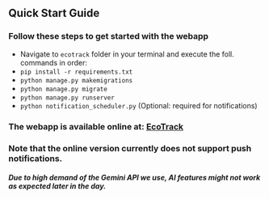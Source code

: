 ## Quick Start Guide

### Follow these steps to get started with the webapp

- Navigate to `ecotrack` folder in your terminal and execute the foll. commands in order:
- `pip install -r requirements.txt`
- `python manage.py makemigrations`
- `python manage.py migrate`
- `python manage.py runserver`
- `python notification_scheduler.py` (Optional: required for notifications)




### The webapp is available online at: [EcoTrack](https://saishgawade.pythonanywhere.com)
### Note that the online version currently does not support push notifications.


##### Due to high demand of the Gemini API we use, AI features might not work as expected later in the day.
